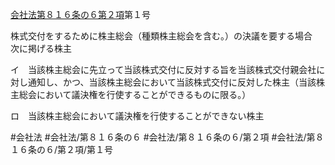 [会社法第８１６条の６第２項](会社法＿＿＿＿第８１６条の６第２項)第１号

株式交付をするために株主総会（種類株主総会を含む。）の決議を要する場合　次に掲げる株主

イ　当該株主総会に先立って当該株式交付に反対する旨を当該株式交付親会社に対し通知し、かつ、当該株主総会において当該株式交付に反対した株主（当該株主総会において議決権を行使することができるものに限る。）

ロ　当該株主総会において議決権を行使することができない株主


#会社法
#会社法/第８１６条の６
#会社法/第８１６条の６/第２項
#会社法/第８１６条の６/第２項/第１号
